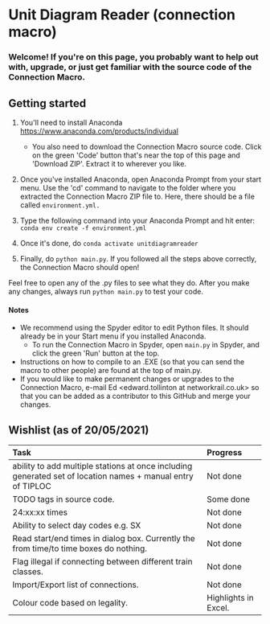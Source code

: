 # Unit Diagram Reader (connection macro)

### Welcome! If you're on this page, you probably want to help out with, upgrade, or just get familiar with the source code of the Connection Macro.

## Getting started

1. You'll need to install Anaconda https://www.anaconda.com/products/individual
     - You also need to download the Connection Macro source code. Click on the green 'Code' button that's near the top of this page and 'Download ZIP'. Extract it to wherever you like.
     
2. Once you've installed Anaconda, open Anaconda Prompt from your start menu. Use the 'cd' command to navigate to the folder where you extracted the Connection Macro ZIP file to. Here, there should be a file called ```environment.yml.```
3. Type the following command into your Anaconda Prompt and hit enter: ```conda env create -f environment.yml```
4. Once it's done, do ```conda activate unitdiagramreader```
5. Finally, do ```python main.py```. If you followed all the steps above correctly, the Connection Macro should open!

Feel free to open any of the .py files to see what they do. After you make any changes, always run ```python main.py``` to test your code.

#### Notes
 - We recommend using the Spyder editor to edit Python files. It should already be in your Start menu if you installed Anaconda.
     - To run the Connection Macro in Spyder, open ```main.py``` in Spyder, and click the green 'Run' button at the top.
 - Instructions on how to compile to an .EXE (so that you can send the macro to other people) are found at the top of main.py.
 - If you would like to make permanent changes or upgrades to the Connection Macro, e-mail Ed <edward.tollinton at networkrail.co.uk> so that you can be added as a contributor to this GitHub and merge your changes.

## Wishlist (as of 20/05/2021)

| Task                                                                                                        | Progress             |
|:-------------------------------------------------------------------------------------------------------------|:----------------------|
| ability to add multiple stations at once including generated set of location names + manual entry of TIPLOC | Not done             |
| TODO tags in source code.                                                                                   | Some done            |
| 24:xx:xx times                                                                                              | Not done             |
| Ability to select day codes e.g. SX                                                                         | Not done             |
| Read start/end times in dialog box. Currently the from time/to time boxes do nothing.                       | Not done             |
| Flag illegal if connecting between different train classes.                                                 | Not done             |
| Import/Export list of connections.                                                                          | Not done             |
| Colour code based on legality.                                                                              | Highlights in Excel. |
